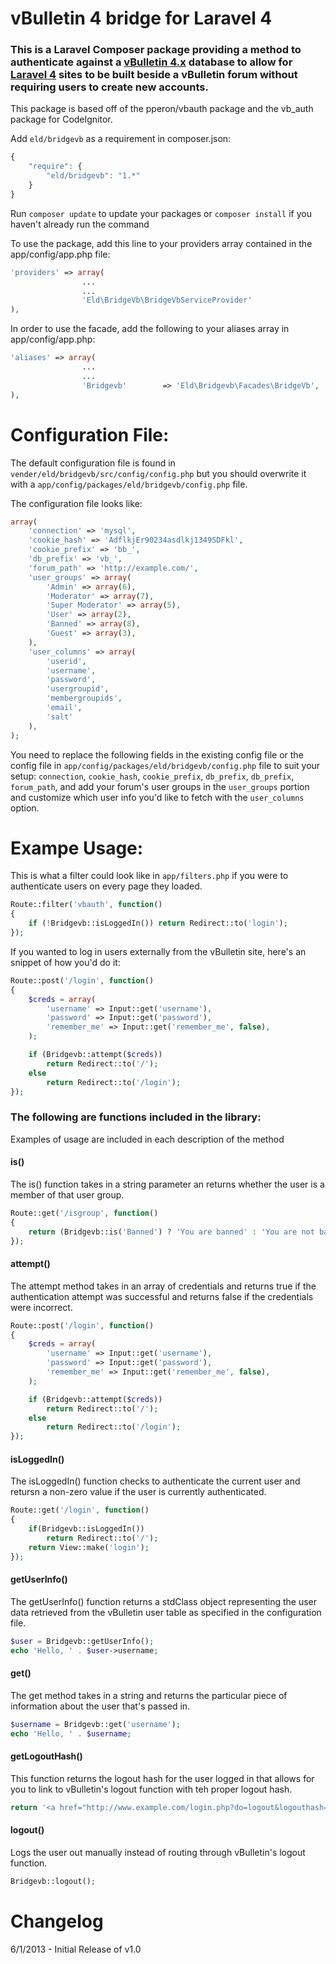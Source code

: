 vBulletin 4 bridge for Laravel 4
================================
### This is a Laravel Composer package providing a method to authenticate against a [vBulletin 4.x](http://www.vbulletin.com) database to allow for [Laravel 4](http://laravel.com) sites to be built beside a vBulletin forum without requiring users to create new accounts.

This package is based off of the pperon/vbauth package and the vb_auth package for CodeIgnitor.

Add `eld/bridgevb` as a requirement in composer.json:  
```javascript
{
	"require": {
		"eld/bridgevb": "1.*"
	}
}
```
Run `composer update` to update your packages or `composer install` if you haven't already run the command

To use the package, add this line to your providers array contained in the app/config/app.php file:  
```php
'providers' => array(
				...
				...
				'Eld\BridgeVb\BridgeVbServiceProvider'
),
```

In order to use the facade, add the following to your aliases array in app/config/app.php:  
```php
'aliases' => array(
				...
				...
				'Bridgevb'		  => 'Eld\Bridgevb\Facades\BridgeVb',
),
```

Configuration File:
===================
The default configuration file is found in `vender/eld/bridgevb/src/config/config.php` but you should overwrite it with a `app/config/packages/eld/bridgevb/config.php` file.  

The configuration file looks like:
```php
array(
	'connection' => 'mysql',
	'cookie_hash' => 'AdflkjEr90234asdlkj1349SDFkl',
	'cookie_prefix' => 'bb_',
	'db_prefix' => 'vb_',
	'forum_path' => 'http://example.com/',
	'user_groups' => array(
		'Admin' => array(6),
		'Moderator' => array(7),
		'Super Moderator' => array(5),
		'User' => array(2),
		'Banned' => array(8),
		'Guest' => array(3),
	),
	'user_columns' => array(
		'userid',
		'username',
		'password',
		'usergroupid',
		'membergroupids',
		'email',
		'salt'
	),
);
```
You need to replace the following fields in the existing config file or the config file in `app/config/packages/eld/bridgevb/config.php` file to suit your setup: `connection`, `cookie_hash`, `cookie_prefix`, `db_prefix`, `db_prefix`, `forum_path`, and add your forum's user groups in the `user_groups` portion and customize which user info you'd like to fetch with the `user_columns` option.


Exampe Usage:
==============
This is what a filter could look like in `app/filters.php` if you were to authenticate users on every page they loaded.
```php
Route::filter('vbauth', function()
{
	if (!Bridgevb::isLoggedIn()) return Redirect::to('login');
});
```

If you wanted to log in users externally from the vBulletin site, here's an snippet of how you'd do it:

```php
Route::post('/login', function()
{
	$creds = array(
		'username' => Input::get('username'),
		'password' => Input::get('password'),
		'remember_me' => Input::get('remember_me', false),
	);

	if (Bridgevb::attempt($creds))
		return Redirect::to('/');
	else
		return Redirect::to('/login');
});
```

### The following are functions included in the library:
Examples of usage are included in each description of the method

#### is()
The is() function takes in a string parameter an returns whether the user is a member of that user group.
```php
Route::get('/isgroup', function()
{
	return (Bridgevb::is('Banned') ? 'You are banned' : 'You are not banned');
});
```

#### attempt()
The attempt method takes in an array of credentials and returns true if the authentication attempt was successful and returns false if the credentials were incorrect.
```php
Route::post('/login', function()
{
	$creds = array(
		'username' => Input::get('username'),
		'password' => Input::get('password'),
		'remember_me' => Input::get('remember_me', false),
	);

	if (Bridgevb::attempt($creds))
		return Redirect::to('/');
	else
		return Redirect::to('/login');
});
```

#### isLoggedIn()
The isLoggedIn() function checks to authenticate the current user and retursn a non-zero value if the user is currently authenticated.
```php
Route::get('/login', function()
{
	if(Bridgevb::isLoggedIn())
		return Redirect::to('/');
	return View::make('login');
});
```

#### getUserInfo()
The getUserInfo() function returns a stdClass object representing the user data retrieved from the vBulletin user table as specified in the configuration file.
```php
$user = Bridgevb::getUserInfo();
echo 'Hello, ' . $user->username;
```

#### get()
The get method takes in a string and returns the particular piece of information about the user that's passed in.
```php
$username = Bridgevb::get('username');
echo 'Hello, ' . $username;
```

#### getLogoutHash()
This function returns the logout hash for the user logged in that allows for you to link to vBulletin's logout function with teh proper logout hash.
```php
return '<a href="http://www.example.com/login.php?do=logout&logouthash=' . Bridgevb::getLogoutHash() . '">Logout</a>';
```

#### logout()
Logs the user out manually instead of routing through vBulletin's logout function.
```php
Bridgevb::logout();
```

Changelog
=========
6/1/2013 - Initial Release of v1.0